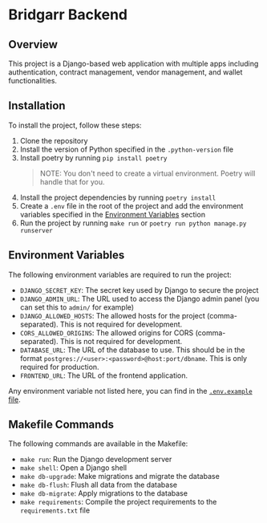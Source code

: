 # Bridgarr Backend

## Overview
This project is a Django-based web application with multiple apps including authentication, contract management, vendor management, and wallet functionalities.

## Installation
To install the project, follow these steps:

1. Clone the repository
2. Install the version of Python specified in the `.python-version` file
3. Install poetry by running `pip install poetry`
   > NOTE: You don't need to create a virtual environment. Poetry will handle that for you.
4. Install the project dependencies by running `poetry install`
5. Create a `.env` file in the root of the project and add the environment variables specified in the [Environment Variables](#environment-variables) section
6. Run the project by running `make run` or `poetry run python manage.py runserver`

## Environment Variables
The following environment variables are required to run the project:
- `DJANGO_SECRET_KEY`: The secret key used by Django to secure the project
- `DJANGO_ADMIN_URL`: The URL used to access the Django admin panel (you can set this to `admin/` for example)
- `DJANGO_ALLOWED_HOSTS`: The allowed hosts for the project (comma-separated). This is not required for development.
- `CORS_ALLOWED_ORIGINS`: The allowed origins for CORS (comma-separated). This is not required for development.
- `DATABASE_URL`: The URL of the database to use. This should be in the format `postgres://<user>:<password>@host:port/dbname`. This is only required for production.
- `FRONTEND_URL`: The URL of the frontend application.

Any environment variable not listed here, you can find in the [`.env.example` file](.env.example).

## Makefile Commands
The following commands are available in the Makefile:

- `make run`: Run the Django development server
- `make shell`: Open a Django shell
- `make db-upgrade`: Make migrations and migrate the database
- `make db-flush`: Flush all data from the database
- `make db-migrate`: Apply migrations to the database
- `make requirements`: Compile the project requirements to the `requirements.txt` file